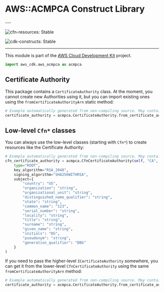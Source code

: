 # AWS::ACMPCA Construct Library

<!--BEGIN STABILITY BANNER-->---


![cfn-resources: Stable](https://img.shields.io/badge/cfn--resources-stable-success.svg?style=for-the-badge)

![cdk-constructs: Stable](https://img.shields.io/badge/cdk--constructs-stable-success.svg?style=for-the-badge)

---
<!--END STABILITY BANNER-->

This module is part of the [AWS Cloud Development Kit](https://github.com/aws/aws-cdk) project.

```python
import aws_cdk.aws_acmpca as acmpca
```

## Certificate Authority

This package contains a `CertificateAuthority` class.
At the moment, you cannot create new Authorities using it,
but you can import existing ones using the `fromCertificateAuthorityArn` static method:

```python
# Example automatically generated from non-compiling source. May contain errors.
certificate_authority = acmpca.CertificateAuthority.from_certificate_authority_arn(self, "CA", "arn:aws:acm-pca:us-east-1:123456789012:certificate-authority/023077d8-2bfa-4eb0-8f22-05c96deade77")
```

## Low-level `Cfn*` classes

You can always use the low-level classes
(starting with `Cfn*`) to create resources like the Certificate Authority:

```python
# Example automatically generated from non-compiling source. May contain errors.
cfn_certificate_authority = acmpca.CfnCertificateAuthority(self, "CA",
    type="ROOT",
    key_algorithm="RSA_2048",
    signing_algorithm="SHA256WITHRSA",
    subject={
        "country": "US",
        "organization": "string",
        "organizational_unit": "string",
        "distinguished_name_qualifier": "string",
        "state": "string",
        "common_name": "123",
        "serial_number": "string",
        "locality": "string",
        "title": "string",
        "surname": "string",
        "given_name": "string",
        "initials": "DG",
        "pseudonym": "string",
        "generation_qualifier": "DBG"
    }
)
```

If you need to pass the higher-level `ICertificateAuthority` somewhere,
you can get it from the lower-level `CfnCertificateAuthority` using the same `fromCertificateAuthorityArn` method:

```python
# Example automatically generated from non-compiling source. May contain errors.
certificate_authority = acmpca.CertificateAuthority.from_certificate_authority_arn(self, "CertificateAuthority", cfn_certificate_authority.attr_arn)
```
